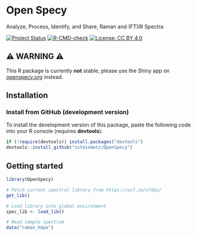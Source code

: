 # Open Specy

Analyze, Process, Identify, and Share, Raman and (FT)IR Spectra

<!-- badges: start -->
[![Project Status](https://www.repostatus.org/badges/latest/active.svg)](https://www.repostatus.org/#active)
[![R-CMD-check](https://github.com/zsteinmetz/OpenSpecy/workflows/R-CMD-check/badge.svg)](https://github.com/zsteinmetz/OpenSpecy/actions)
[![License: CC BY 4.0](https://img.shields.io/badge/license-CC%20BY%204.0-lightgrey.svg)](https://creativecommons.org/licenses/by/4.0/)
<!-- badges: end -->

## :warning: WARNING :warning:

This R package is currently **not** stable; please use the Shiny app on [openspecy.org](https://wincowger.shinyapps.io/OpenSpecy/) instead.

## Installation

<!-- **OpenSpecy** is available from CRAN and GitHub.

### Install from CRAN (stable version)

You can install the released version of **OpenSpecy** from
[CRAN](https://CRAN.R-project.org) with:

```r
install.packages("envalysis")
```
-->

### Install from GitHub (development version)

To install the development version of this package, paste the following code
into your R console (requires **devtools**):

```r
if (!require(devtools)) install.packages("devtools")
devtools::install_github("zsteinmetz/OpenSpecy")
```

## Getting started

```r
library(OpenSpecy)

# Fetch current spectral library from https://osf.io/x7dpz/
get_lib()

# Load library into global environment
spec_lib <- load_lib()

# Read sample spectrum
data("raman_hdpe")
```
